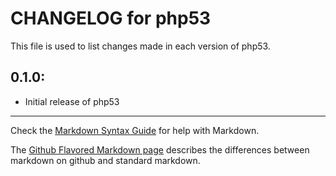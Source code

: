 # CHANGELOG for php53

This file is used to list changes made in each version of php53.

## 0.1.0:

* Initial release of php53

- - - 
Check the [Markdown Syntax Guide](http://daringfireball.net/projects/markdown/syntax) for help with Markdown.

The [Github Flavored Markdown page](http://github.github.com/github-flavored-markdown/) describes the differences between markdown on github and standard markdown.
